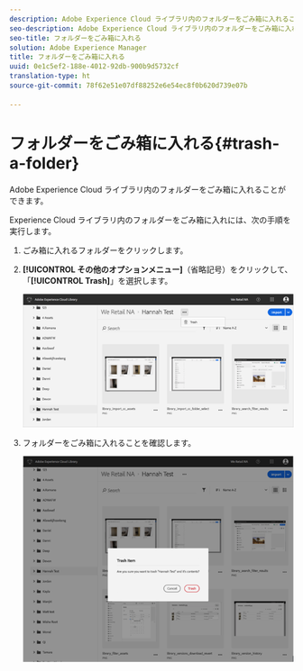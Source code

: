 ```yaml
---
description: Adobe Experience Cloud ライブラリ内のフォルダーをごみ箱に入れることができます。
seo-description: Adobe Experience Cloud ライブラリ内のフォルダーをごみ箱に入れることができます。
seo-title: フォルダーをごみ箱に入れる
solution: Adobe Experience Manager
title: フォルダーをごみ箱に入れる
uuid: 0e1c5ef2-188e-4012-92db-900b9d5732cf
translation-type: ht
source-git-commit: 78f62e51e07df88252e6e54ec8f0b620d739e07b

---
```



# フォルダーをごみ箱に入れる{#trash-a-folder}

Adobe Experience Cloud ライブラリ内のフォルダーをごみ箱に入れることができます。

Experience Cloud ライブラリ内のフォルダーをごみ箱に入れには、次の手順を実行します。

1. ごみ箱に入れるフォルダーをクリックします。
1. **[!UICONTROL その他のオプションメニュー]**（省略記号）をクリックして、「**[!UICONTROL Trash]**」を選択します。

   ![](assets/library_folder_trash.png)

1. フォルダーをごみ箱に入れることを確認します。

   ![](assets/library_folder_trash_confirm.png)

